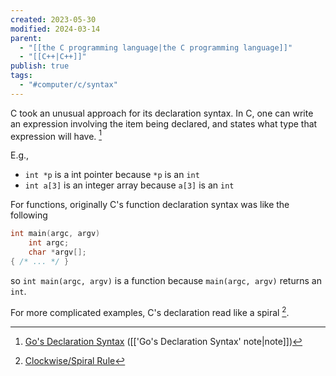 ```yaml
---
created: 2023-05-30
modified: 2024-03-14
parent:
  - "[[the C programming language|the C programming language]]"
  - "[[C++|C++]]"
publish: true
tags:
  - "#computer/c/syntax"
---
```

C took an unusual approach for its declaration syntax. In C, one can write an expression involving the item being declared, and states what type that expression will have. [^go]

E.g., 
- `int *p` is a int pointer because `*p` is an `int`
- `int a[3]` is an integer array because `a[3]` is an `int`

For functions, originally C's function declaration syntax was like the following
```c
int main(argc, argv)
    int argc;
    char *argv[];
{ /* ... */ }
```
so `int main(argc, argv)` is a function because `main(argc, argv)` returns an `int`.

For more complicated examples, C's declaration read like a spiral [^spiral].

[^go]: [Go's Declaration Syntax](https://go.dev/blog/declaration-syntax) ([['Go's Declaration Syntax' note|note]])
[^spiral]: [Clockwise/Spiral Rule](https://c-faq.com/decl/spiral.anderson.html)